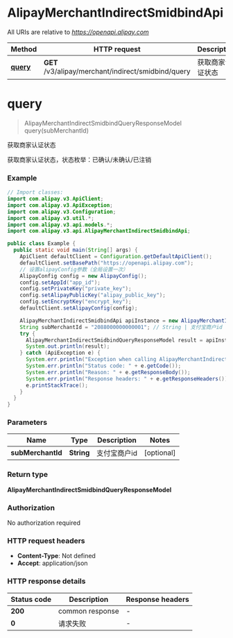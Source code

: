 # AlipayMerchantIndirectSmidbindApi

All URIs are relative to *https://openapi.alipay.com*

| Method | HTTP request | Description |
|------------- | ------------- | -------------|
| [**query**](AlipayMerchantIndirectSmidbindApi.md#query) | **GET** /v3/alipay/merchant/indirect/smidbind/query | 获取商家认证状态 |


<a name="query"></a>
# **query**
> AlipayMerchantIndirectSmidbindQueryResponseModel query(subMerchantId)

获取商家认证状态

获取商家认证状态，状态枚举：已确认/未确认/已注销

### Example
```java
// Import classes:
import com.alipay.v3.ApiClient;
import com.alipay.v3.ApiException;
import com.alipay.v3.Configuration;
import com.alipay.v3.util.*;
import com.alipay.v3.api.models.*;
import com.alipay.v3.api.AlipayMerchantIndirectSmidbindApi;

public class Example {
  public static void main(String[] args) {
    ApiClient defaultClient = Configuration.getDefaultApiClient();
    defaultClient.setBasePath("https://openapi.alipay.com");
    // 设置alipayConfig参数（全局设置一次）
    AlipayConfig config = new AlipayConfig();
    config.setAppId("app_id");
    config.setPrivateKey("private_key");
    config.setAlipayPublicKey("alipay_public_key");
    config.setEncryptKey("encrypt_key");
    defaultClient.setAlipayConfig(config);

    AlipayMerchantIndirectSmidbindApi apiInstance = new AlipayMerchantIndirectSmidbindApi(defaultClient);
    String subMerchantId = "2088000000000001"; // String | 支付宝商户id
    try {
      AlipayMerchantIndirectSmidbindQueryResponseModel result = apiInstance.query(subMerchantId);
      System.out.println(result);
    } catch (ApiException e) {
      System.err.println("Exception when calling AlipayMerchantIndirectSmidbindApi#query");
      System.err.println("Status code: " + e.getCode());
      System.err.println("Reason: " + e.getResponseBody());
      System.err.println("Response headers: " + e.getResponseHeaders());
      e.printStackTrace();
    }
  }
}
```

### Parameters

| Name | Type | Description  | Notes |
|------------- | ------------- | ------------- | -------------|
| **subMerchantId** | **String**| 支付宝商户id | [optional] |

### Return type

**AlipayMerchantIndirectSmidbindQueryResponseModel**

### Authorization

No authorization required

### HTTP request headers

 - **Content-Type**: Not defined
 - **Accept**: application/json

### HTTP response details
| Status code | Description | Response headers |
|-------------|-------------|------------------|
| **200** | common response |  -  |
| **0** | 请求失败 |  -  |


